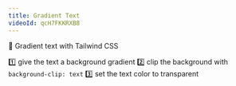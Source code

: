 ```yaml
---
title: Gradient Text
videoId: qcH7FKKRXB8
---
```


🤌 Gradient text with Tailwind CSS

1️⃣ give the text a background gradient
2️⃣ clip the background with `background-clip: text`
3️⃣ set the text color to transparent

